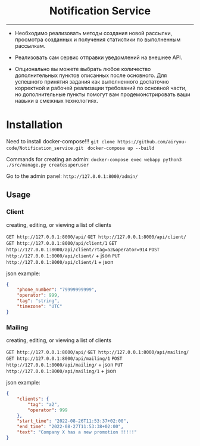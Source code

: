<h1 align="center">Notification Service</h1>

---

<p align="center">


- Необходимо реализовать методы создания новой рассылки, просмотра созданных и получения статистики по выполненным рассылкам.

- Реализовать сам сервис отправки уведомлений на внешнее API.

- Опционально вы можете выбрать любое количество дополнительных пунктов описанных после основного.
  Для успешного принятия задания как выполненного достаточно корректной и рабочей реализации требований по основной части, но дополнительные пункты помогут вам продемонстрировать ваши навыки в смежных технологиях.

# Installation
Need to install docker-compose!!!
`git clone https://github.com/airyou-code/Notification_service.git `
`docker-compose up --build`

Commands for creating an admin:
`docker-compose exec webapp python3 ./src/manage.py createsuperuser`

Go to the admin panel:
`http://127.0.0.1:8000/admin/`

## Usage

### Client
creating, editing, or viewing a list of clients

`GET http://127.0.0.1:8000/api/`
`GET http://127.0.0.1:8000/api/client/`
`GET http://127.0.0.1:8000/api/client/1`
`GET http://127.0.0.1:8000/api/client/?tag=a2&operator=914`
`POST http://127.0.0.1:8000/api/client/` + json
`PUT http://127.0.0.1:8000/api/client/1` + json


json example:
```json
{    
    "phone_number": "79999999999",
    "operator": 999,
    "tag": "string",
    "timezone": "UTC"
}
```

### Mailing
creating, editing, or viewing a list of clients

`GET http://127.0.0.1:8000/api/`
`GET http://127.0.0.1:8000/api/mailing/`
`GET http://127.0.0.1:8000/api/mailing/1`
`POST http://127.0.0.1:8000/api/mailing/` + json
`PUT http://127.0.0.1:8000/api/mailing/1` + json


json example:
```json
{    
    "clients": {
        "tag": "a2",
        "operator": 999
    },
    "start_time": "2022-08-26T11:53:37+02:00",
    "end_time": "2022-08-27T11:53:38+02:00",
    "text": "Company X has a new promotion !!!!!"
}
```
